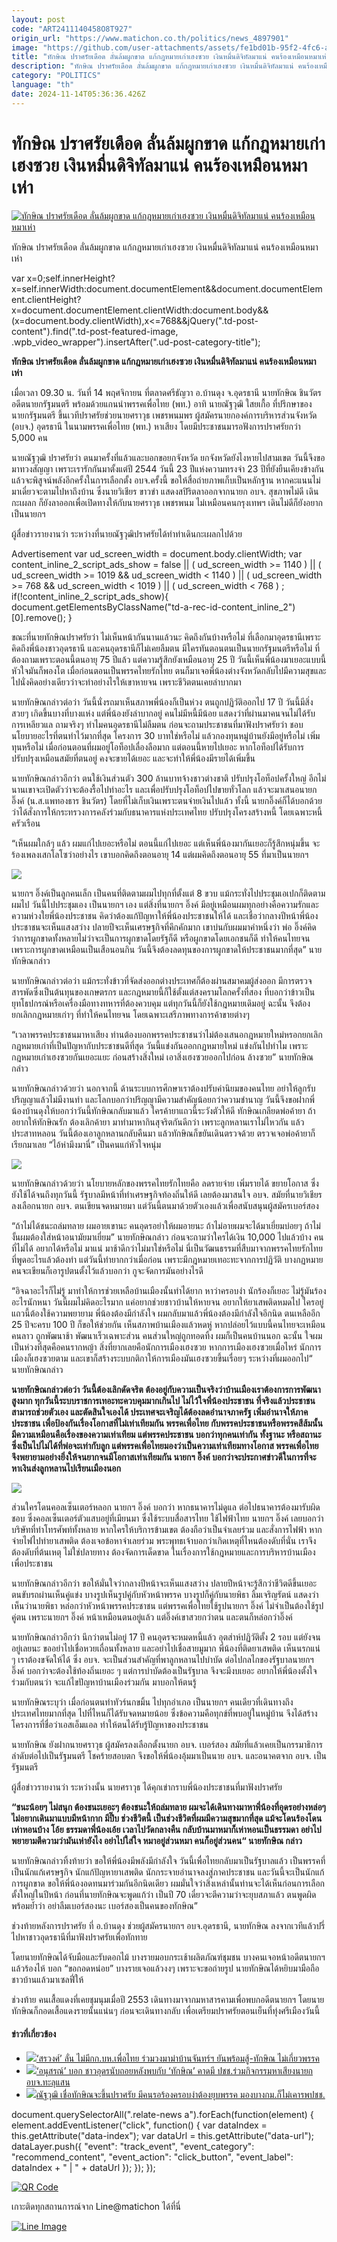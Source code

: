 ```yaml
---
layout: post
code: "ART2411140458O8T927"
origin_url: "https://www.matichon.co.th/politics/news_4897901"
image: "https://github.com/user-attachments/assets/fe1bd01b-95f2-4fc6-ae3d-55ea76c8fdc6"
title: "ทักษิณ ปราศรัยเดือด ลั่นล้มผูกขาด แก้กฎหมายเก่าเฮงซวย เงินหมื่นดิจิทัลมาแน่ คนร้องเหมือนหมาเห่า"
description: "ทักษิณ ปราศรัยเดือด ลั่นล้มผูกขาด แก้กฎหมายเก่าเฮงซวย เงินหมื่นดิจิทัลมาแน่ คนร้องเหมือนหมาเห่า"
category: "POLITICS"
language: "th"
date: 2024-11-14T05:36:36.426Z
---
```


# ทักษิณ ปราศรัยเดือด ลั่นล้มผูกขาด แก้กฎหมายเก่าเฮงซวย เงินหมื่นดิจิทัลมาแน่ คนร้องเหมือนหมาเห่า

[![ทักษิณ ปราศรัยเดือด ลั่นล้มผูกขาด แก้กฎหมายเก่าเฮงซวย เงินหมื่นดิจิทัลมาแน่ คนร้องเหมือนหมาเห่า](https://www.matichon.co.th/wp-content/uploads/2024/11/119-2.jpg "119")](https://www.matichon.co.th/wp-content/uploads/2024/11/119-2.jpg)

ทักษิณ ปราศรัยเดือด ลั่นล้มผูกขาด แก้กฎหมายเก่าเฮงซวย เงินหมื่นดิจิทัลมาแน่ คนร้องเหมือนหมาเห่า

var x=0;self.innerHeight?x=self.innerWidth:document.documentElement&&document.documentElement.clientHeight?x=document.documentElement.clientWidth:document.body&&(x=document.body.clientWidth),x<=768&&jQuery(".td-post-content").find(".td-post-featured-image, .wpb\_video\_wrapper").insertAfter(".ud-post-category-title");

**ทักษิณ ปราศรัยเดือด ลั่นล้มผูกขาด แก้กฎหมายเก่าเฮงซวย เงินหมื่นดิจิทัลมาแน่ คนร้องเหมือนหมาเห่า**

เมื่อเวลา 09.30 น. วันที่ 14 พฤศจิกายน ที่ตลาดศรีธัญวา อ.บ้านดุง จ.อุดรธานี นายทักษิณ ชินวัตร อดีตนายกรัฐมนตรี พร้อมด้วยแกนนำพรรคเพื่อไทย (พท.) อาทิ นายณัฐวุฒิ ใสยเกื้อ ที่ปรึกษาของนายกรัฐมนตรี ขึ้นเวทีปราศรัยช่วยนายศราวุธ เพชรพนมพร ผู้สมัครนายกองค์การบริหารส่วนจังหวัด (อบจ.) อุดรธานี ในนามพรรคเพื่อไทย (พท.) หาเสียง โดยมีประชาชนมารอฟังการปราศรัยกว่า 5,000 คน

นายณัฐวุฒิ ปราศรัยว่า ตนมาครั้งที่แล้วและบอกขอยกจังหวัด ยกจังหวัดยังไงหายไปสามเขต วันนี้จึงขอมาทวงสัญญา เพราะเรารักกันมาตั้งแต่ปี 2544 วันนี้ 23 ปีแห่งความทรงจำ 23 ปีที่ยังยืนเคียงข้างกัน แล้วจะพิสูจน์พลังอีกครั้งในการเลือกตั้ง อบจ.ครั้งนี้ ขอให้สื่อถ่ายภาพเก็บเป็นหลักฐาน หากคะแนนไม่มาเดี๋ยวจะตามไปหาถึงบ้าน ซึ่งนายวิเชียร ขาวขำ แสดงสปิริตลาออกจากนายก อบจ. สุขภาพไม่ดี เดินกะเผลก ก็ยังลาออกเพื่อเปิดทางให้กับนายศราวุธ เพชรพนม ไม่เหมือนคนกรุงเทพฯ เดินไม่ดีก็ยังอยากเป็นนายกฯ

ผู้สื่อข่าวรายงานว่า ระหว่างที่นายณัฐวุฒิปราศรัยได้ทำท่าเดินกะเผลกไปด้วย

Advertisement var ud\_screen\_width = document.body.clientWidth; var content\_inline\_2\_script\_ads\_show = false || ( ud\_screen\_width >= 1140 ) || ( ud\_screen\_width >= 1019 && ud\_screen\_width < 1140 ) || ( ud\_screen\_width >= 768 && ud\_screen\_width < 1019 ) || ( ud\_screen\_width < 768 ) ; if(!content\_inline\_2\_script\_ads\_show){ document.getElementsByClassName("td-a-rec-id-content\_inline\_2")\[0\].remove(); }

ขณะที่นายทักษิณปราศรัยว่า ไม่เห็นหน้ากันนานแล้วนะ คิดถึงกันบ้างหรือไม่ ที่เลือกมาอุดรธานีเพราะคิดถึงพี่น้องชาวอุดรธานี และคนอุดรธานีก็ไม่เคยลืมตน มีใครทันตอนตนเป็นนายกรัฐมนตรีหรือไม่ ที่ต้องถามเพราะตอนนี้ตนอายุ 75 ปีแล้ว แต่ความรู้สึกยังเหมือนอายุ 25 ปี วันนี้เห็นพี่น้องมาเยอะแบบนี้หัวใจมันก็พองโต เมื่อก่อนตอนเป็นพรรคไทยรักไทย ตนก็มาเจอพี่น้องต่างจังหวัดกลับไปมีความสุขและไปนั่งคิดอย่างเดียวว่าจะทำอย่างไรให้เขาหายจน เพราะชีวิตตนเคยลำบากมา

นายทักษิณกล่าวต่อว่า วันนี้นั่งรถมาเห็นสภาพพี่น้องก็เป็นห่วง ตนถูกปฏิวัติออกไป 17 ปี วันนี้มีสิ่งสวยๆ เกิดขึ้นบางที่บางแห่ง แต่พี่น้องยังลำบากอยู่ คนไม่มีหนี้มีน้อย แสดงว่าที่ผ่านมาคนจนไม่ได้รับการเหลียวแล ถามจริงๆ ทำไมคนอุดรธานีไม่ลืมตน ก่อนจะถามประชาชนที่มาฟังปราศรัยว่า ชอบนโยบายอะไรที่ตนทำไว้มากที่สุด โครงการ 30 บาทใช่หรือไม่ แล้วกองทุนหมู่บ้านยังมีอยู่หรือไม่ เพิ่มทุนหรือไม่ เมื่อก่อนตอนที่ผมอยู่โอท็อปเลื่องลือมาก แต่ตอนนี้หายไปเยอะ หากโอท็อปได้รับการปรับปรุงเหมือนสมัยที่ตนอยู่ คงจะขายได้เยอะ และจะทำให้พี่น้องมีรายได้เพิ่มขึ้น

นายทักษิณกล่าวอีกว่า ตนใช้เงินส่วนตัว 300 ล้านบาทจ้างชาวต่างชาติ ปรับปรุงโอท็อปครั้งใหญ่ อีกไม่นานเขาจะเปิดตัวว่าจะต้องรื้อไปทำอะไร และเพื่อปรับปรุงโอท็อปไปขายทั่วโลก แล้วจะมาเสนอนายกอิ๊งค์ (น.ส.แพทองธาร ชินวัตร) โดยที่ไม่เก็บเงินเพราะตนจ่ายเงินไปแล้ว ทั้งนี้ นายกอิ๊งค์ก็ได้บอกด้วยว่าได้สั่งการให้กระทรวงการคลังร่วมกับธนาคารแห่งประเทศไทย ปรับปรุงโครงสร้างหนี้ โดยเฉพาะหนี้ครัวเรือน

“เห็นผมใกล้ๆ แล้ว ผมแก่ไปเยอะหรือไม่ ตอนนี้แก่ไปเยอะ แต่เห็นพี่น้องมากันเยอะก็รู้สึกหนุ่มขึ้น จะร้องเพลงเสกโลโซว่าอย่างไร เขาบอกคิดถึงตอนอายุ 14 แต่ผมคิดถึงตอนอายุ 55 ที่มาเป็นนายกฯ

![](https://www.matichon.co.th/wp-content/uploads/2024/11/LINE_ALBUM__บรรยากาศและทักษิณปราศัยหาเสียงที่อ.บ้านดุง-อุดรฯ_241114_3.jpg)

นายกฯ อิ๊งค์เป็นลูกคนเล็ก เป็นคนที่ติดตามผมไปทุกที่ตั้งแต่ 8 ขวบ แม้กระทั่งไปประชุมเอเปกก็ติดตามผมไป วันนี้ไปประชุมเอง เป็นนายกฯ เอง แต่สิ่งที่นายกฯ อิ๊งค์ มีอยู่เหมือนผมทุกอย่างคือความรักและความห่วงใยพี่น้องประชาชน คิดว่าต้องแก้ปัญหาให้พี่น้องประชาชนให้ได้ และเชื่อว่ากลางปีหน้าพี่น้องประชาชนจะเห็นแสงสว่าง ปลายปีจะเห็นเศรษฐกิจที่คึกคักมาก เขาบ่นกับผมมาคำหนึ่งว่า พ่อ อิ๊งค์คิดว่าการผูกขาดทั้งหลายไม่ว่าจะเป็นการผูกขาดโดยรัฐก็ดี หรือผูกขาดโดยเอกชนก็ดี ทำให้คนไทยจน เพราะการผูกขาดเหมือนเป็นเสือนอนกิน วันนี้จึงต้องลดทุนของการผูกขาดให้ประชาชนมากที่สุด” นายทักษิณกล่าว

นายทักษิณกล่าวต่อว่า แม้กระทั่งข้าวที่จัดส่งออกต่างประเทศก็ต้องผ่านสมาคมผู้ส่งออก มีการตรวจสารพัดซึ่งเป็นต้นทุนของเกษตรกร และกฎหมายนี้ก็ใช้ตั้งแต่สงครามโลกครั้งที่สอง ที่บอกว่าข้าวเป็นยุทโธปกรณ์หรือเครื่องมือทางทหารที่ต้องควบคุม แต่ทุกวันนี้ก็ยังใช้กฎหมายเดิมอยู่ ฉะนั้น จึงต้องยกเลิกกฎหมายเก่าๆ ที่ทำให้คนไทยจน โดยเฉพาะเสรีภาพทางการค้าขายต่างๆ

“เวลาพรรคประชาชนมาหาเสียง ท่านต้องบอกพรรคประชาชนว่าไม่ต้องเสนอกฎหมายใหม่หรอกยกเลิกกฎหมายเก่าที่เป็นปัญหากับประชาชนดีที่สุด วันนี้แข่งกันออกกฏหมายใหม่ แข่งกันไปทำไม เพราะกฎหมายเก่าเฮงซวยกันเยอะแยะ ก่อนสร้างสิ่งใหม่ เอาสิ่งเฮงซวยออกไปก่อน ล้างซวย” นายทักษิณกล่าว

นายทักษิณกล่าวด้วยว่า นอกจากนี้ ด้านระบบการศึกษาเราต้องปรับค่านิยมของคนไทย อย่าให้ลูกรับปริญญาแล้วไม่มีงานทำ และโลกบอกว่าปริญญามีความสำคัญน้อยกว่าความชำนาญ วันนี้จึงขอฝากพี่น้องบ้านดุงให้บอกว่าวันนี้ทักษิณกลับมาแล้ว ใครค้ายาแถวนี้ระวังตัวให้ดี ทักษิณเกลียดพ่อค้ายา ถ้าอยากให้ทักษิณรัก ต้องเลิกค้ายา มาทำมาหากินสุจริตกันดีกว่า เพราะลูกหลานเราไม่ไหวกัน แล้วประสาทหลอน วันนี้ต้องเอาลูกหลานกลับคืนมา แล้วทักษิณก็ขยันเดินตรวจด้วย ตรวจเจอพ่อค้ายาก็เรียกมาเลย “ไอ้ห่ามึงมานี่” เป็นคนแก่หัวใจหนุ่ม

![](https://www.matichon.co.th/wp-content/uploads/2024/11/LINE_ALBUM__บรรยากาศและทักษิณปราศัยหาเสียงที่อ.บ้านดุง-อุดรฯ_241114_4.jpg)

นายทักษิณกล่าวด้วยว่า นโยบายหลักของพรรคไทยรักไทยคือ ลดรายจ่าย เพิ่มรายได้ ขยายโอกาส ซึ่งยังใช้ได้จนถึงทุกวันนี้ รัฐบาลมีหน้าที่ทำเศรษฐกิจท้องถิ่นให้ดี เลยต้องมาสนใจ อบจ. สมัยที่นายวิเชียรลงเลือกนายก อบจ. ตนเขียนจดหมายมา แต่วันนี้ตนมาด้วยตัวเองแล้วเพื่อสนับสนุนผู้สมัครเบอร์สอง

“ถ้าไม่ได้ชนะถล่มทลาย ผมอายเขานะ คนอุดรอย่าให้ผมอายนะ ถ้าไม่อายผมจะได้มาเยี่ยมบ่อยๆ ถ้าไม่งั้นผมต้องใส่หน้าอนามัยมาเยี่ยม” นายทักษิณกล่าว ก่อนจะถามว่าใครได้เงิน 10,000 ไปแล้วบ้าง คนที่ไม่ได้ อยากได้หรือไม่ มาแน่ มาช้าดีกว่าไม่มาใช่หรือไม่ นี่เป็นวัฒนธรรมที่สืบมาจากพรรคไทยรักไทยที่พูดอะไรแล้วต้องทำ แต่วันนี้ทำยากกว่าเมื่อก่อน เพราะมีกฎหมายเทอะทะจากการปฏิวัติ บางกฏหมายคนจะเขียนก็เอารูปตนตั้งไว้แล้วบอกว่า กูจะจัดการมันอย่างไรดี

“อิจฉาอะไรก็ไม่รู้ มาทำให้การช่วยเหลือบ้านเมืองนั้นทำได้ยาก หาว่าครอบงำ นักร้องก็เยอะ ไม่รู้มันร้องอะไรนักหนา วันนี้ผมไม่คิดอะไรมาก แค่อยากช่วยชาวบ้านให้หายจน อยากให้ยาเสพติดหมดไป ใครอยู่แถวนี้ต้องใช้ความพยายาม พี่น้องต้องมีกำลังใจ ผมกลับมาแล้วพี่น้องต้องมีกำลังใจอีกนิด ตนเหลืออีก 25 ปีจะครบ 100 ปี ก็ขอให้ช่วยกัน เห็นสภาพบ้านเมืองแล้วหดหู่ หากปล่อยไว้แบบนี้คนไทยจะเหมือนคนลาว ถูกพัฒนาช้า พัฒนาเร็วเฉพาะส่วน คนส่วนใหญ่ถูกทอดทิ้ง ผมก็เป็นคนบ้านนอก ฉะนั้น ใจผมเป็นห่วงที่สุดคือคนรากหญ้า สิ่งที่ยากเลยคือนักการเมืองเฮงซวย หากการเมืองเฮงซวยเมื่อไหร่ นักการเมืองก็เฮงซวยตาม และเขาก็สร้างระบบกติกาให้การเมืองมันเฮงซวยขึ้นเรื่อยๆ ระหว่างที่ผมออกไป“ นายทักษิณกล่าว

**นายทักษิณกล่าวต่อว่า วันนี้ต้องเลิกดัดจริต ต้องอยู่กับความเป็นจริงว่าบ้านเมืองเราต้องการการพัฒนาสูงมาก ทุกวันนี้ระบบราชการเทอะทะควบคุมมากเกินไป ไม่ไว้ใจพี่น้องประชาชน ที่จริงแล้วประชาชนสามารถช่วยตัวเอง และตัดสินใจเองได้ ประเทศจะเจริญได้ต้องลดอำนาจภาครัฐ เพิ่มอำนาจให้ภาคประชาชน เพื่อป้องกันเรื่องโอกาสที่ไม่เท่าเทียมกัน พรรคเพื่อไทย กับพรรคประชาชนหรือพรรคสีส้มนั้น มีความเหมือนคือเรื่องของความเท่าเทียม แต่พรรคประชาชน บอกว่าทุกคนเท่ากัน ทั้งฐานะ หรือสถานะ ซึ่งเป็นไปไม่ได้ที่พ่อจะเท่ากับลูก แต่พรรคเพื่อไทยมองว่าเป็นความเท่าเทียมทางโอกาส พรรคเพื่อไทยจึงพยายามอย่างยิ่งให้จนยากจนมีโอกาสเท่าเทียมกัน นายกฯ อิ๊งค์ บอกว่าจะประกาศข่าวดีในการที่จะหาเงินส่งลูกหลานไปเรียนเมืองนอก**

![](https://www.matichon.co.th/wp-content/uploads/2024/11/S__26665156.jpg)

ส่วนใครโดนคอลเซ็นเตอร์หลอก นายกฯ อิ๊งค์ บอกว่า หากธนาคารไม่ดูแล ต่อไปธนาคารต้องมารับผิดชอบ ซึ่งคอลเซ็นเตอร์ตัวแสบอยู่ที่เมียนมา ซึ่งใช้ระบบสื่อสารไทย ใช้ไฟฟ้าไทย นายกฯ อิ๊งค์ เลยบอกว่า บริษัทที่ทำโทรศัพท์ทั้งหลาย หากใครให้บริการข้ามเขต ต้องถือว่าเป็นจำเลยร่วม และสั่งการไฟฟ้า หากจ่ายไฟไปทำยาเสพติด ต้องเจอข้อหาจำเลยร่วม พระพุทธเจ้าบอกว่าเกิดเหตุที่ไหนต้องดับที่นั่น เราจึงต้องดับที่ต้นเหตุ ไม่ใช่ปลายทาง ต้องจัดการเด็ดขาด ในเรื่องการใช้กฎหมายและการบริหารบ้านเมือง เพื่อประชาชน

นายทักษิณกล่าวอีกว่า ขอให้มั่นใจว่ากลางปีหน้าจะเห็นแสงสว่าง ปลายปีหน้าจะรู้สึกว่าชีวิตดีขึ้นเยอะ ตนขับรถผ่านเห็นคู่แข่ง บางรูปเห็นรูปคู่กับหัวหน้าพรรค บางรูปก็คู่กับนายพิธา ลิ้มเจริญรัตน์ แสดงว่าเห็นว่านายพิธา หล่อกว่าหัวหน้าพรรคประชาชน แต่พรรคเพื่อไทยใช้รูปนายกฯ อิ๊งค์ ไม่จำเป็นต้องใช้รูปคู่ตน เพราะนายกฯ อิ๊งค์ หน้าเหมือนตนอยู่แล้ว แต่อิ๊งค์เขาสวยกว่าตน และตนก็หล่อกว่าอิ๊งค์

นายทักษิณกล่าวอีกว่า นึกว่าตนไม่อยู่ 17 ปี คนอุดรจะหมดหนี้แล้ว อุตส่าห์ปฏิวัติตั้ง 2 รอบ แต่ยังจนอยู่เลยนะ ขออย่าไปเชื่อหวยเถื่อนทั้งหลาย และอย่าไปเชื่อสายมูมาก พี่น้องที่ติดยาเสพติด เห็นนรกแน่ ๆ เราต้องขจัดให้ได้ ซึ่ง อบจ. จะเป็นส่วนสำคัญที่พาลูกหลานไปบำบัด ต่อไปกลไกของรัฐบาลนายกฯ อิ๊งค์ บอกว่าจะต้องใช้ท้องถิ่นเยอะ ๆ แต่การบำบัดต้องเป็นรัฐบาล จึงจะมีงบเยอะ อยากให้พี่น้องตั้งใจร่วมกับตนว่า จะแก้ไขปัญหาบ้านเมืองร่วมกัน มาบอกให้ตนรู้

นายทักษิณระบุว่า เมื่อก่อนตนทำทัวร์นกขมิ้น ไปทุกอำเภอ เป็นนายกฯ คนเดียวที่เดินทางถึงประเทศไทยมากที่สุด ไปที่ไหนก็ได้รับจดหมายน้อย ซึ่งข้อความคือทุกข์ที่พบอยู่ในหมู่บ้าน จึงได้สร้างโครงการที่ชื่อว่าเอสเอ็มแอล ทำให้ตนได้รับรู้ปัญหาของประชาชน

นายทักษิณ ยังฝากนายศราวุธ ผู้สมัครลงเลือกตั้งนายก อบจ. เบอร์สอง สมัยที่แล้วเคยเป็นกรรมาธิการ ลำดับต่อไปเป็นรัฐมนตรี โชคร้ายสอบตก จึงขอให้พี่น้องอุ้มมาเป็นนาย อบจ. และอนาคตจาก อบจ. เป็นรัฐมนตรี

ผู้สื่อข่าวรายงานว่า ระหว่างนั้น นายศราวุธ ได้คุกเข่ากราบพี่น้องประชาชนที่มาฟังปราศรัย

**“ชนะน้อยๆ ไม่สนุก ต้องชนะเยอะๆ ต้องชนะให้ถล่มทลาย ผมจะได้เดินทางมาหาพี่น้องที่อุดรอย่างหล่อๆ ไม่อยากเดินมาแบบมีหน้ากาก มีปี๊บ ช่วงชีวิตนี้ เป็นช่วงชีวิตที่ผมมีความสุขมากที่สุด แม้จะโดนร้องโดนเห่าหอนบ้าง โอ้ย ธรรมดาพี่น้องเอ้ย เวลาไปวัดกลางคืน กลับบ้านมาหมาก็เห่าหอนเป็นธรรมดา อย่าไปพยายามตีความว่ามันเห่ายังไง อย่าไปใส่ใจ หมาอยู่ส่วนหมา คนก็อยู่ส่วนคน“ นายทักษิณ กล่าว**

นายทักษิณกล่าวทิ้งท้ายว่า ขอให้พี่น้องมีพลังมีกำลังใจ วันนี้เพื่อไทยกลับมาเป็นรัฐบาลแล้ว เป็นพรรคที่เป็นนักแก้เศรษฐกิจ นักแก้ปัญหายาเสพติด นักกระจายอำนาจลงสู่ภาคประชาชน และวันนี้จะเป็นนักแก้การผูกขาด ขอให้พี่น้องอดทนมาร่วมกันอีกนิดเดียว ผมมั่นใจว่าสิ่งเหล่านั้นท่านจะได้เห็นก่อนการเลือกตั้งใหญ่ในปีหน้า ก่อนที่นายทักษิณจะพูดแก้ว่า เป็นปี 70 เดี๋ยวจะตีความว่าจะยุบสภาแล้ว ตนพูดผิด พร้อมย้ำว่า อย่าลืมเบอร์สองนะ เบอร์สองเป็นคนของทักษิณ”

ช่วงท้ายหลังการปราศรัย ที่ อ.บ้านดุง ช่วยผู้สมัครนายกฯ อบจ.อุดรธานี, นายทักษิณ ลงจากเวทีแล้วปรี่ไปหาชาวอุดรธานีที่มาฟังปราศรัยเพื่อทักทาย

โดยนายทักษิณได้จับมือและรับดอกไม้ บางรายมอบกระเช้าผลิตภัณฑ์ชุมชน บางคนเจอหน้าอดีตนายกฯแล้วร้องไห้ บอก “ขอกอดหน่อย” บางรายเจอแล้วงงๆ เพราะจะขอถ่ายรูป นายทักษิณได้หยิบมามือถือชาวบ้านแล้วมาเซลฟี่ให้

ช่วงท้าย คนเสื้อแดงที่เคยชุมนุมเมื่อปี 2553 เดินทางมาจากมหาสารคามเพื่อพบกอดีตนายกฯ โดยนายทักษิณก็กอดเสื้อแดงรายนั้นแน่นๆ ก่อนจะเดินทางกลับ เพื่อเตรียมปราศรัยตอนเย็นที่ทุ่งศรีเมืองวันนี้

#### ข่าวที่เกี่ยวข้อง

*   [![](https://www.matichon.co.th/wp-content/uploads/2024/11/sor728.jpg)‘สรวงศ์’ ลั่น ไม่มีกก.บห.เพื่อไทย ร่วมวงมาม่าบ้านจันทร์ฯ ยันพร้อมสู้-ทักษิณ ไม่เกี่ยวพรรค](https://www.matichon.co.th/politics/news_4894240)
*   [![](https://www.matichon.co.th/wp-content/uploads/2024/11/728-113.jpg)‘อนุสรณ์’ บอก ชาวอุดรนับถอยหลังพบกับ ‘ทักษิณ’ คาดมี ปชช.ร่วมกิจกรรมหาเสียงนายกอบจ.ทะลุแสน](https://www.matichon.co.th/politics/news_4891054)
*   [![](https://www.matichon.co.th/wp-content/uploads/2024/11/ณัฐวุฒิ5874.jpg)ณัฐวุฒิ เชื่อทักษิณจะขึ้นปราศรัย มีคนรอร้องครอบงำต้องยุบพรรค มองบางกม.ก็ไม่เคารพปชช.](https://www.matichon.co.th/politics/news_4890707)

document.querySelectorAll(".relate-news a").forEach(function(element) { element.addEventListener("click", function() { var dataIndex = this.getAttribute("data-index"); var dataUrl = this.getAttribute("data-url"); dataLayer.push({ "event": "track\_event", "event\_category": "recommend\_content", "event\_action": "click\_button", "event\_label": dataIndex + " | " + dataUrl }); }); });

[![QR Code](https://www.matichon.co.th/wp-content/uploads/2023/07/wob1371z.jpg)](https://lin.ee/ht0nDxX)

เกาะติดทุกสถานการณ์จาก Line@matichon ได้ที่นี่

[![Line Image](https://www.matichon.co.th/wp-content/uploads/2023/07/th.png)](https://lin.ee/ht0nDxX)